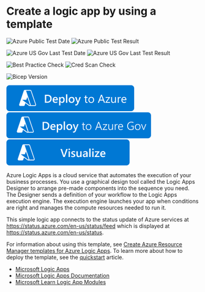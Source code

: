 # Create a logic app by using a template

![Azure Public Test Date](https://azurequickstartsservice.blob.core.windows.net/badges/quickstarts/microsoft.logic/logic-app-create/PublicLastTestDate.svg)
![Azure Public Test Result](https://azurequickstartsservice.blob.core.windows.net/badges/quickstarts/microsoft.logic/logic-app-create/PublicDeployment.svg)

![Azure US Gov Last Test Date](https://azurequickstartsservice.blob.core.windows.net/badges/quickstarts/microsoft.logic/logic-app-create/FairfaxLastTestDate.svg)
![Azure US Gov Last Test Result](https://azurequickstartsservice.blob.core.windows.net/badges/quickstarts/microsoft.logic/logic-app-create/FairfaxDeployment.svg)

![Best Practice Check](https://azurequickstartsservice.blob.core.windows.net/badges/quickstarts/microsoft.logic/logic-app-create/BestPracticeResult.svg)
![Cred Scan Check](https://azurequickstartsservice.blob.core.windows.net/badges/quickstarts/microsoft.logic/logic-app-create/CredScanResult.svg)

![Bicep Version](https://azurequickstartsservice.blob.core.windows.net/badges/quickstarts/microsoft.logic/logic-app-create/BicepVersion.svg)

[![Deploy To Azure](https://raw.githubusercontent.com/Azure/azure-quickstart-templates/master/1-CONTRIBUTION-GUIDE/images/deploytoazure.svg?sanitize=true)](https://portal.azure.com/#create/Microsoft.Template/uri/https%3A%2F%2Fraw.githubusercontent.com%2FAzure%2Fazure-quickstart-templates%2Fmaster%2Fquickstarts%2Fmicrosoft.logic%2Flogic-app-create%2Fazuredeploy.json)
[![Deploy To Azure US Gov](https://raw.githubusercontent.com/Azure/azure-quickstart-templates/master/1-CONTRIBUTION-GUIDE/images/deploytoazuregov.svg?sanitize=true)](https://portal.azure.us/#create/Microsoft.Template/uri/https%3A%2F%2Fraw.githubusercontent.com%2FAzure%2Fazure-quickstart-templates%2Fmaster%2Fquickstarts%2Fmicrosoft.logic%2Flogic-app-create%2Fazuredeploy.json)
[![Visualize](https://raw.githubusercontent.com/Azure/azure-quickstart-templates/master/1-CONTRIBUTION-GUIDE/images/visualizebutton.svg?sanitize=true)](http://armviz.io/#/?load=https%3A%2F%2Fraw.githubusercontent.com%2FAzure%2Fazure-quickstart-templates%2Fmaster%2Fquickstarts%2Fmicrosoft.logic%2Flogic-app-create%2Fazuredeploy.json)

Azure Logic Apps is a cloud service that automates the execution of your business processes. You use a graphical design tool called the Logic Apps Designer to arrange pre-made components into the sequence you need. The Designer sends a definition of your workflow to the Logic Apps execution engine. The execution engine launches your app when conditions are right and manages the compute resources needed to run it.

This simple logic app connects to the status update of Azure services at https://status.azure.com/en-us/status/feed which is displayed at https://status.azure.com/en-us/status.

For information about using this template, see [Create Azure Resource Manager templates for Azure Logic Apps](https://docs.microsoft.com/azure/logic-apps/logic-apps-create-deploy-template). To learn more about how to deploy the template, see the [quickstart](https://docs.microsoft.com/azure/logic-apps/quickstart-create-deploy-azure-resource-manager-template) article.

- [Microsoft Logic Apps](https://azure.microsoft.com/services/logic-apps/)
- [Microsoft Logic Apps Documentation](https://docs.microsoft.com/azure/logic-apps/)
- [Microsoft Learn Logic App Modules](https://docs.microsoft.com/learn/browse/?term=logic%20app)

